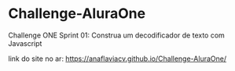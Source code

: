 # Challenge-AluraOne
Challenge ONE Sprint 01: Construa um decodificador de texto com Javascript

link do site no ar: https://anaflaviacv.github.io/Challenge-AluraOne/
